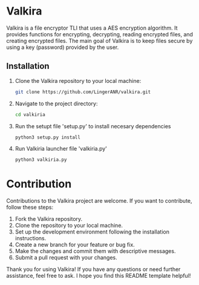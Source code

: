 # Valkira

Valkira is a file encryptor TLI that uses a AES encryption algorithm. It provides functions for encrypting, decrypting, reading encrypted files, and creating encrypted files. The main goal of Valkira is to keep files secure by using a key (password) provided by the user.

## Installation

1. Clone the Valkira repository to your local machine:

   ```bash
   git clone https://github.com/LingerANR/valkira.git
2. Navigate to the project directory:
   
   ```bash
   cd valkiria
3. Run the setupt file 'setup.py' to install necesary dependencies

   ```bash
   python3 setup.py install
4. Run Valkiria launcher file 'valkiria.py'
   ```bash
   python3 valkiria.py

# Contribution

Contributions to the Valkira project are welcome. If you want to contribute, follow these steps:

1. Fork the Valkira repository.
2. Clone the repository to your local machine.
3. Set up the development environment following the installation instructions.
4. Create a new branch for your feature or bug fix.
5. Make the changes and commit them with descriptive messages.
6. Submit a pull request with your changes.

Thank you for using Valkira! If you have any questions or need further assistance, feel free to ask. I hope you find this README template helpful!

